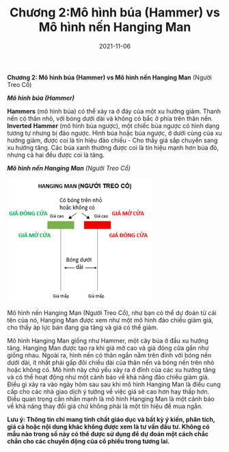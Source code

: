﻿---
title: Chương 2:Mô hình búa (Hammer) vs Mô hình nến Hanging Man
date: 2021-11-06
description: I am a description of a great article
img: /images/article/Chapter_2_Hammer_vs_Hanging_man/2_vn.png
alt: Chương 2:Mô hình búa (Hammer) vs Mô hình nến Hanging Man
tags: 
  - Hashtag 1
  - Hashtag 2
  - Hashtag 3
  - Hashtag 4
  - Hashtag 5
  - Hashtag 6
---

**Chương 2: Mô hình búa (Hammer) vs Mô hình nến Hanging Man** (Người Treo Cổ)

**_Mô hình búa (Hammer)_**

**Hammers** (mô hình búa) có thể xảy ra ở đáy của một xu hướng giảm. Thanh nến có thân nhỏ, với bóng dưới dài và không có bấc ở phía trên thân nến. **Inverted** **Hammer** (mô hình búa ngược), một chiếc búa ngược có hình dạng tương tự nhưng bị đảo ngược. Hình búa hoặc búa ngược, ở dưới cùng của xu hướng giảm, được coi là tín hiệu đảo chiều - Cho thấy giá sắp chuyển sang xu hướng tăng. Các búa xanh thường được coi là tín hiệu mạnh hơn búa đỏ, nhưng cả hai đều được coi là tăng.

**_Mô hình nến Hanging Man_** _(Người Treo Cổ)_

![](/images/article/Chapter_2_Hammer_vs_Hanging_man/1_vn.png)

Mô hình nến Hanging Man (Người Treo Cổ), như bạn có thể dự đoán từ cái tên của nó, Hanging Man được xem như một mô hình đảo chiều giảm giá, cho thấy áp lực bán đang gia tăng và giá có thể giảm.

Mô hình Hanging Man giống như Hammer, một cây búa ở đầu xu hướng tăng. Hanging Man được tạo ra khi giá mở cao và giá đóng cửa gần như giống nhau. Ngoài ra, hình nến có thân ngắn nằm trên đỉnh với bóng nến dưới dài, ít nhất phải gấp đôi chiều dài của thân nến và bóng nến trên nhỏ hoặc không có. Mô hình này chủ yếu xảy ra ở đỉnh của các xu hướng tăng và có thể hoạt động như một cảnh báo về khả năng đảo chiều giảm giá. Điều gì xảy ra vào ngày hôm sau sau khi mô hình Hanging Man là điều cung cấp cho các nhà giao dịch ý tưởng về việc giá sẽ cao hơn hay thấp hơn. Điều quan trọng cần nhấn mạnh là mô hình Hanging Man là một cảnh báo về khả năng thay đổi giá chứ không phải là một tín hiệu để mua ngắn.

**Lưu ý: Thông tin chỉ mang tính chất giáo dục và bất kỳ ý kiến, phân tích, giá cả hoặc nội dung khác không được xem là tư vấn đầu tư. Không có mẫu nào trong số này có thể được sử dụng để dự đoán một cách chắc chắn cho các chuyển động của cổ phiếu trong tương lai.**